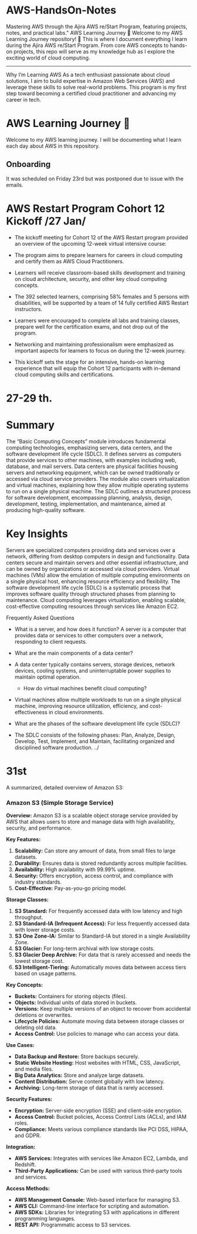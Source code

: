 # AWS-HandsOn-Notes
Mastering AWS through the Ajira AWS re/Start Program, featuring projects, notes, and practical labs."
AWS Learning Journey 🚀
Welcome to my AWS Learning Journey repository! 🌟 This is where I document everything I learn during the Ajira AWS re/Start Program. From core AWS concepts to hands-on projects, this repo will serve as my knowledge hub as I explore the exciting world of cloud computing.

---

Why I’m Learning AWS
As a tech enthusiast passionate about cloud solutions, I aim to build expertise in Amazon Web Services (AWS) and leverage these skills to solve real-world problems. This program is my first step toward becoming a certified cloud practitioner and advancing my career in tech.

# AWS Learning Journey 🚀

Welcome to my AWS learning journey. I will be documenting what I learn each day about AWS in this repository.

## Onboarding

It was scheduled on Friday 23rd but was postponed due to issue with the emails.

# AWS Restart Program Cohort 12 Kickoff /27 Jan/
* The kickoff meeting for Cohort 12 of the AWS Restart program provided an overview of the upcoming 12-week virtual intensive course:

* The program aims to prepare learners for careers in cloud computing and certify them as AWS Cloud Practitioners.

* Learners will receive classroom-based skills development and training on cloud architecture, security, and other key cloud computing concepts.

* The 392 selected learners, comprising 58% females and 5 persons with disabilities, will be supported by a team of 14 fully certified AWS Restart instructors.

* Learners were encouraged to complete all labs and training classes, prepare well for the certification exams, and not drop out of the program.

* Networking and maintaining professionalism were emphasized as important aspects for learners to focus on during the 12-week journey.

* This kickoff sets the stage for an intensive, hands-on learning experience that will equip the Cohort 12 participants with in-demand cloud computing skills and certifications.

# 27-29 th.

# Summary
The “Basic Computing Concepts” module introduces fundamental computing technologies, emphasizing servers, data centers, and the software development life cycle (SDLC). It defines servers as computers that provide services to other machines, with examples including web, database, and mail servers. Data centers are physical facilities housing servers and networking equipment, which can be owned traditionally or accessed via cloud service providers. The module also covers virtualization and virtual machines, explaining how they allow multiple operating systems to run on a single physical machine. The SDLC outlines a structured process for software development, encompassing planning, analysis, design, development, testing, implementation, and maintenance, aimed at producing high-quality software.

# Key Insights
Servers are specialized computers providing data and services over a network, differing from desktop computers in design and functionality.
Data centers secure and maintain servers and other essential infrastructure, and can be owned by organizations or accessed via cloud providers.
Virtual machines (VMs) allow the emulation of multiple computing environments on a single physical host, enhancing resource efficiency and flexibility.
The software development life cycle (SDLC) is a systematic process that improves software quality through structured phases from planning to maintenance.
Cloud computing leverages virtualization, enabling scalable, cost-effective computing resources through services like Amazon EC2.

Frequently Asked Questions

  * What is a server, and how does it function?
A server is a computer that provides data or services to other computers over a network, responding to client requests.

  * What are the main components of a data center?
* A data center typically contains servers, storage devices, network devices, cooling systems, and uninterruptable power supplies to maintain optimal operation.

  * How do virtual machines benefit cloud computing?

* Virtual machines allow multiple workloads to run on a single physical machine, improving resource utilization, efficiency, and cost-effectiveness in cloud environments.
* What are the phases of the software development life cycle (SDLC)?
* The SDLC consists of the following phases: Plan, Analyze, Design, Develop, Test, Implement, and Maintain, facilitating organized and disciplined software production.
../

# 31st

A summarized, detailed overview of Amazon S3:

### **Amazon S3 (Simple Storage Service)**

**Overview:**
Amazon S3 is a scalable object storage service provided by AWS that allows users to store and manage data with high availability, security, and performance.

**Key Features:**
1. **Scalability:** Can store any amount of data, from small files to large datasets.
2. **Durability:** Ensures data is stored redundantly across multiple facilities.
3. **Availability:** High availability with 99.99% uptime.
4. **Security:** Offers encryption, access control, and compliance with industry standards.
5. **Cost-Effective:** Pay-as-you-go pricing model.

**Storage Classes:**
1. **S3 Standard:** For frequently accessed data with low latency and high throughput.
2. **S3 Standard-IA (Infrequent Access):** For less frequently accessed data with lower storage costs.
3. **S3 One Zone-IA:** Similar to Standard-IA but stored in a single Availability Zone.
4. **S3 Glacier:** For long-term archival with low storage costs.
5. **S3 Glacier Deep Archive:** For data that is rarely accessed and needs the lowest storage cost.
6. **S3 Intelligent-Tiering:** Automatically moves data between access tiers based on usage patterns.

**Key Concepts:**
- **Buckets:** Containers for storing objects (files).
- **Objects:** Individual units of data stored in buckets.
- **Versions:** Keep multiple versions of an object to recover from accidental deletions or overwrites.
- **Lifecycle Policies:** Automate moving data between storage classes or deleting old data.
- **Access Control:** Use policies to manage who can access your data.

**Use Cases:**
- **Data Backup and Restore:** Store backups securely.
- **Static Website Hosting:** Host websites with HTML, CSS, JavaScript, and media files.
- **Big Data Analytics:** Store and analyze large datasets.
- **Content Distribution:** Serve content globally with low latency.
- **Archiving:** Long-term storage of data that is rarely accessed.

**Security Features:**
- **Encryption:** Server-side encryption (SSE) and client-side encryption.
- **Access Control:** Bucket policies, Access Control Lists (ACLs), and IAM roles.
- **Compliance:** Meets various compliance standards like PCI DSS, HIPAA, and GDPR.

**Integration:**
- **AWS Services:** Integrates with services like Amazon EC2, Lambda, and Redshift.
- **Third-Party Applications:** Can be used with various third-party tools and services.

**Access Methods:**
- **AWS Management Console:** Web-based interface for managing S3.
- **AWS CLI:** Command-line interface for scripting and automation.
- **AWS SDKs:** Libraries for integrating S3 with applications in different programming languages.
- **REST API:** Programmatic access to S3 services.
